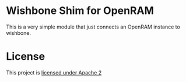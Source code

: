 # Wishbone Shim for OpenRAM

This is a very simple module that just connects an OpenRAM instance to wishbone.

# License

This project is [licensed under Apache 2](LICENSE)
